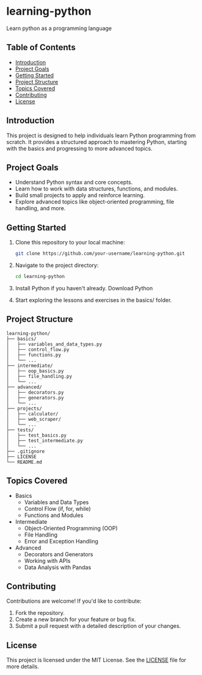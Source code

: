 # learning-python

Learn python as a programming language

## Table of Contents

- [Introduction](#introduction)
- [Project Goals](#project-goals)
- [Getting Started](#getting-started)
- [Project Structure](#project-structure)
- [Topics Covered](#topics-covered)
- [Contributing](#contributing)
- [License](#license)

## Introduction

This project is designed to help individuals learn Python programming from scratch. It provides a structured approach to mastering Python, starting with the basics and progressing to more advanced topics.

## Project Goals

- Understand Python syntax and core concepts.
- Learn how to work with data structures, functions, and modules.
- Build small projects to apply and reinforce learning.
- Explore advanced topics like object-oriented programming, file handling, and more.

## Getting Started

1. Clone this repository to your local machine:

   ```bash
   git clone https://github.com/your-username/learning-python.git
   ```

2. Navigate to the project directory:
   ```bash
   cd learning-python
   ```
3. Install Python if you haven't already. Download Python

4. Start exploring the lessons and exercises in the basics/ folder.

## Project Structure

```
learning-python/
├── basics/
│   ├── variables_and_data_types.py
│   ├── control_flow.py
│   ├── functions.py
│   └── ...
├── intermediate/
│   ├── oop_basics.py
│   ├── file_handling.py
│   └── ...
├── advanced/
│   ├── decorators.py
│   ├── generators.py
│   └── ...
├── projects/
│   ├── calculator/
│   ├── web_scraper/
│   └── ...
├── tests/
│   ├── test_basics.py
│   ├── test_intermediate.py
│   └── ...
├── .gitignore
├── LICENSE
└── README.md
```

## Topics Covered

- Basics
  - Variables and Data Types
  - Control Flow (if, for, while)
  - Functions and Modules
- Intermediate
  - Object-Oriented Programming (OOP)
  - File Handling
  - Error and Exception Handling
- Advanced
  - Decorators and Generators
  - Working with APIs
  - Data Analysis with Pandas

## Contributing

Contributions are welcome! If you'd like to contribute:

1. Fork the repository.
2. Create a new branch for your feature or bug fix.
3. Submit a pull request with a detailed description of your changes.

## License

This project is licensed under the MIT License. See the [LICENSE](LICENSE) file for more details.
